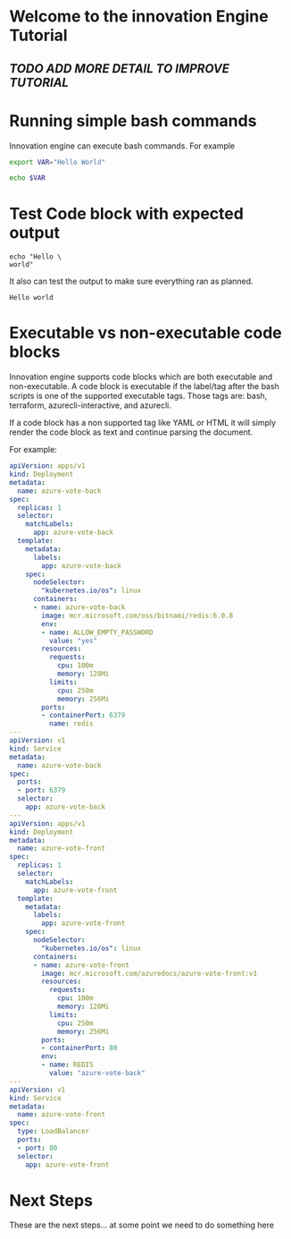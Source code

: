 # Welcome to the innovation Engine Tutorial
## *TODO ADD MORE DETAIL TO IMPROVE TUTORIAL*

# Running simple bash commands

Innovation engine can execute bash commands. For example

```bash
export VAR="Hello World"
```

```bash
echo $VAR
```

# Test Code block with expected output

```azurecli-interactive
echo "Hello \
world"
```

It also can test the output to make sure everything ran as planned.
<!--expected_similarity=0.8-->
```
Hello world
```

# Executable vs non-executable code blocks
Innovation engine supports code blocks which are both executable and non-executable. A code block is executable if the label/tag after the bash scripts is one of the supported executable tags. Those tags are: bash, terraform, azurecli-interactive, and azurecli.

If a code block has a non supported tag like YAML or HTML it will simply render the code block as text and continue parsing the document. 

For example:

```YAML
apiVersion: apps/v1
kind: Deployment
metadata:
  name: azure-vote-back
spec:
  replicas: 1
  selector:
    matchLabels:
      app: azure-vote-back
  template:
    metadata:
      labels:
        app: azure-vote-back
    spec:
      nodeSelector:
        "kubernetes.io/os": linux
      containers:
      - name: azure-vote-back
        image: mcr.microsoft.com/oss/bitnami/redis:6.0.8
        env:
        - name: ALLOW_EMPTY_PASSWORD
          value: "yes"
        resources:
          requests:
            cpu: 100m
            memory: 128Mi
          limits:
            cpu: 250m
            memory: 256Mi
        ports:
        - containerPort: 6379
          name: redis
---
apiVersion: v1
kind: Service
metadata:
  name: azure-vote-back
spec:
  ports:
  - port: 6379
  selector:
    app: azure-vote-back
---
apiVersion: apps/v1
kind: Deployment
metadata:
  name: azure-vote-front
spec:
  replicas: 1
  selector:
    matchLabels:
      app: azure-vote-front
  template:
    metadata:
      labels:
        app: azure-vote-front
    spec:
      nodeSelector:
        "kubernetes.io/os": linux
      containers:
      - name: azure-vote-front
        image: mcr.microsoft.com/azuredocs/azure-vote-front:v1
        resources:
          requests:
            cpu: 100m
            memory: 128Mi
          limits:
            cpu: 250m
            memory: 256Mi
        ports:
        - containerPort: 80
        env:
        - name: REDIS
          value: "azure-vote-back"
---
apiVersion: v1
kind: Service
metadata:
  name: azure-vote-front
spec:
  type: LoadBalancer
  ports:
  - port: 80
  selector:
    app: azure-vote-front

```


# Next Steps

These are the next steps... at some point we need to do something here